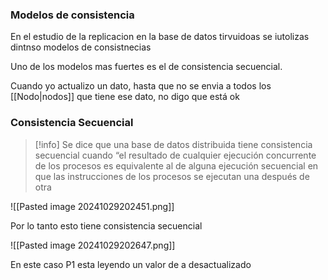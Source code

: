 ### Modelos de consistencia 
En el estudio de la replicacion en la base de datos tirvuidoas se iutolizas dintnso modelos de consistnecias 

Uno de los modelos mas fuertes es el de consistencia secuencial.

Cuando yo actualizo un dato, hasta que no se envia a todos los [[Nodo|nodos]] que tiene ese dato, no digo que está ok


### Consistencia Secuencial 

>[!info] Se dice que una base de datos distribuida tiene consistencia secuencial cuando “el resultado de cualquier ejecución concurrente de los procesos es equivalente al de alguna ejecución secuencial en que las instrucciones de los procesos se ejecutan una después de otra

![[Pasted image 20241029202451.png]]

Por lo tanto esto tiene consistencia secuencial 

![[Pasted image 20241029202647.png]]

En este caso P1 esta leyendo un valor de a desactualizado 
